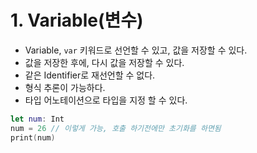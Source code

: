 # 1. Variable(변수)
* Variable, `var` 키워드로 선언할 수 있고, 값을 저장할 수 있다.
* 값을 저장한 후에, 다시 값을 저장할 수 있다.
* 같은 Identifier로 재선언할 수 없다.
* 형식 추론이 가능하다.
* 타입 어노테이션으로 타입을 지정 할 수 있다.

```swift
let num: Int
num = 26 // 이렇게 가능, 호출 하기전에만 초기화를 하면됨
print(num)
```
